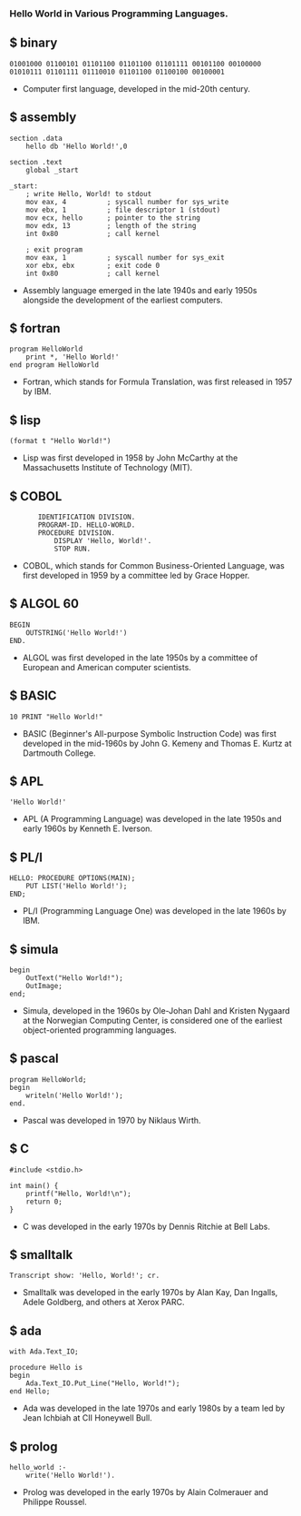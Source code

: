 ### Hello World in Various Programming Languages.


## $ binary
```
01001000 01100101 01101100 01101100 01101111 00101100 00100000 01010111 01101111 01110010 01101100 01100100 00100001
```
- Computer first language, developed in the mid-20th century.

## $ assembly
```
section .data
    hello db 'Hello World!',0

section .text
    global _start

_start:
    ; write Hello, World! to stdout
    mov eax, 4          ; syscall number for sys_write
    mov ebx, 1          ; file descriptor 1 (stdout)
    mov ecx, hello      ; pointer to the string
    mov edx, 13         ; length of the string
    int 0x80            ; call kernel

    ; exit program
    mov eax, 1          ; syscall number for sys_exit
    xor ebx, ebx        ; exit code 0
    int 0x80            ; call kernel
```
- Assembly language emerged in the late 1940s and early 1950s alongside the development of the earliest computers.

## $ fortran
```
program HelloWorld
    print *, 'Hello World!'
end program HelloWorld
```
- Fortran, which stands for Formula Translation, was first released in 1957 by IBM.

## $ lisp
```
(format t "Hello World!")
```
- Lisp was first developed in 1958 by John McCarthy at the Massachusetts Institute of Technology (MIT).

## $ COBOL
```
       IDENTIFICATION DIVISION.
       PROGRAM-ID. HELLO-WORLD.
       PROCEDURE DIVISION.
           DISPLAY 'Hello, World!'.
           STOP RUN.
```
- COBOL, which stands for Common Business-Oriented Language, was first developed in 1959 by a committee led by Grace Hopper.

## $ ALGOL 60
```
BEGIN
    OUTSTRING('Hello World!')
END.
```
- ALGOL was first developed in the late 1950s by a committee of European and American computer scientists.

## $ BASIC
```
10 PRINT "Hello World!"
```
- BASIC (Beginner's All-purpose Symbolic Instruction Code) was first developed in the mid-1960s by John G. Kemeny and Thomas E. Kurtz at Dartmouth College.

## $ APL
```
'Hello World!'
```
- APL (A Programming Language) was developed in the late 1950s and early 1960s by Kenneth E. Iverson.

## $ PL/I
```
HELLO: PROCEDURE OPTIONS(MAIN);
    PUT LIST('Hello World!');
END;
```
- PL/I (Programming Language One) was developed in the late 1960s by IBM.

## $ simula
```
begin
    OutText("Hello World!");
    OutImage;
end;
```
- Simula, developed in the 1960s by Ole-Johan Dahl and Kristen Nygaard at the Norwegian Computing Center, is considered one of the earliest object-oriented programming languages.

## $ pascal
```
program HelloWorld;
begin
    writeln('Hello World!');
end.
```
- Pascal was developed in 1970 by Niklaus Wirth.

## $ C
```
#include <stdio.h>

int main() {
    printf("Hello, World!\n");
    return 0;
}
```
- C was developed in the early 1970s by Dennis Ritchie at Bell Labs.

## $ smalltalk
```
Transcript show: 'Hello, World!'; cr.
```
- Smalltalk was developed in the early 1970s by Alan Kay, Dan Ingalls, Adele Goldberg, and others at Xerox PARC.

## $ ada
```
with Ada.Text_IO;

procedure Hello is
begin
    Ada.Text_IO.Put_Line("Hello, World!");
end Hello;
```
- Ada was developed in the late 1970s and early 1980s by a team led by Jean Ichbiah at CII Honeywell Bull.

## $ prolog
```
hello_world :-
    write('Hello World!').
```
- Prolog was developed in the early 1970s by Alain Colmerauer and Philippe Roussel.
